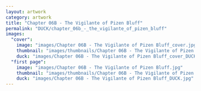 ```yaml
---
layout: artwork
category: artwork
title: "Chapter 06B - The Vigilante of Pizen Bluff"
permalink: "DUCK/chapter_06b_-_the_vigilante_of_pizen_bluff"
images:
  "cover":
    image: "images/Chapter 06B - The Vigilante of Pizen Bluff_cover.jpg"
    thumbnail: "images/thumbnails/Chapter 06B - The Vigilante of Pizen Bluff_cover.jpg"
    duck: "images/Chapter 06B - The Vigilante of Pizen Bluff_cover_DUCK.jpg"
  "first page":
    image: "images/Chapter 06B - The Vigilante of Pizen Bluff.jpg"
    thumbnail: "images/thumbnails/Chapter 06B - The Vigilante of Pizen Bluff.jpg"
    duck: "images/Chapter 06B - The Vigilante of Pizen Bluff_DUCK.jpg"
---
```

